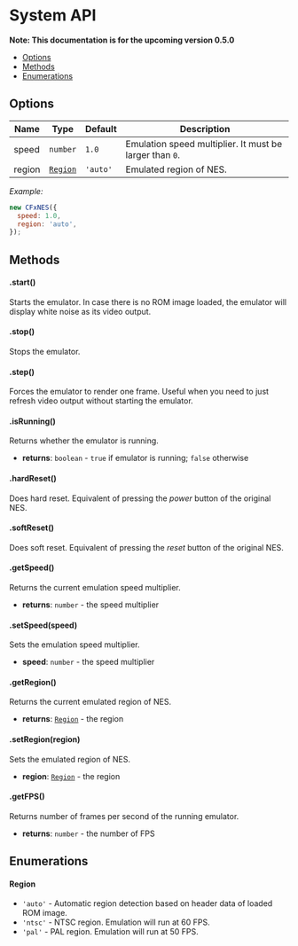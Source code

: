# System API

**Note: This documentation is for the upcoming version 0.5.0**

- [Options](#user-content-options)
- [Methods](#user-content-methods)
- [Enumerations](#user-content-enumerations)

## Options

| Name | Type | Default | Description |
|------|------|----------|-------------|
| speed | `number` | `1.0` | Emulation speed multiplier. It must be larger than `0`. |
| region | [`Region`](#user-content-region) | `'auto'` | Emulated region of NES. |

*Example:*

``` javascript
new CFxNES({
  speed: 1.0,
  region: 'auto',
});
```


## Methods

#### .start()

Starts the emulator. In case there is no ROM image loaded, the emulator will display white noise as its video output.

#### .stop()

Stops the emulator.

#### .step()

Forces the emulator to render one frame. Useful when you need to just refresh video output without starting the emulator.

#### .isRunning()

Returns whether the emulator is running.

- **returns**: `boolean` - `true` if emulator is running; `false` otherwise

#### .hardReset()

Does hard reset. Equivalent of pressing the *power* button of the original NES.

#### .softReset()

Does soft reset. Equivalent of pressing the *reset* button of the original NES.

#### .getSpeed()

Returns the current emulation speed multiplier.

- **returns**: `number` - the speed multiplier

#### .setSpeed(speed)

Sets the emulation speed multiplier.

- **speed**: `number` - the speed multiplier

#### .getRegion()

Returns the current emulated region of NES.

- **returns**: [`Region`](#user-content-region) - the region

#### .setRegion(region)

Sets the emulated region of NES.

- **region**: [`Region`](#user-content-region) - the region

#### .getFPS()

Returns number of frames per second of the running emulator.

- **returns**: `number` - the number of FPS

## Enumerations

#### Region

- `'auto'` - Automatic region detection based on header data of loaded ROM image.
- `'ntsc'` - NTSC region. Emulation will run at 60 FPS.
- `'pal'` - PAL region. Emulation will run at 50 FPS.
